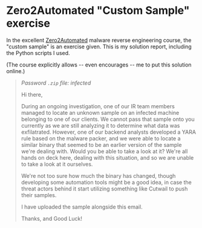 # Zero2Automated "Custom Sample" exercise

In the excellent [Zero2Automated](https://zero2auto.com/) malware reverse engineering course, the "custom sample" is an exercise given. This is my solution report, including the Python scripts I used.

(The course explicitly allows -- even encourages -- me to put this solution online.)

> *Password `.zip` file: infected*
>
> Hi there,
>
> During an ongoing investigation, one of our IR team members managed to locate an unknown sample on an infected machine belonging to one of our clients. We cannot pass that sample onto you currently as we are still analyzing it to determine what data was exfilatrated. However, one of our backend analysts developed a YARA rule based on the malware packer, and we were able to locate a similar binary that seemed to be an earlier version of the sample we're dealing with. Would you be able to take a look at it? We're all hands on deck here, dealing with this situation, and so we are unable to take a look at it ourselves.
>
> We're not too sure how much the binary has changed, though developing some automation tools might be a good idea, in case the threat actors behind it start utilizing something like Cutwail to push their samples.
>
> I have uploaded the sample alongside this email.
>
> Thanks, and Good Luck!
